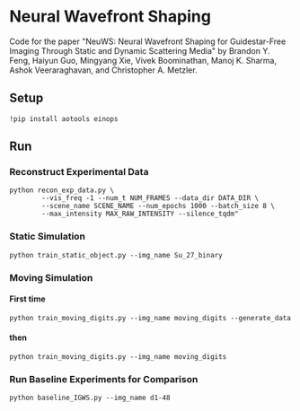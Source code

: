 # Neural Wavefront Shaping

Code for the paper "NeuWS: Neural Wavefront Shaping for Guidestar-Free Imaging Through Static and Dynamic Scattering Media" by Brandon Y. Feng, Haiyun Guo, Mingyang Xie, Vivek Boominathan, Manoj K. Sharma, Ashok Veeraraghavan, and Christopher A. Metzler.

## Setup
``` 
!pip install aotools einops 
```

## Run
### Reconstruct Experimental Data
``` 
python recon_exp_data.py \
        --vis_freq -1 --num_t NUM_FRAMES --data_dir DATA_DIR \
        --scene_name SCENE_NAME --num_epochs 1000 --batch_size 8 \
        --max_intensity MAX_RAW_INTENSITY --silence_tqdm"
```

### Static Simulation
``` 
python train_static_object.py --img_name Su_27_binary 
```

### Moving Simulation
#### First time
``` 
python train_moving_digits.py --img_name moving_digits --generate_data 
```
#### then
``` 
python train_moving_digits.py --img_name moving_digits 
```

### Run Baseline Experiments for Comparison
``` 
python baseline_IGWS.py --img_name d1-48 
```

